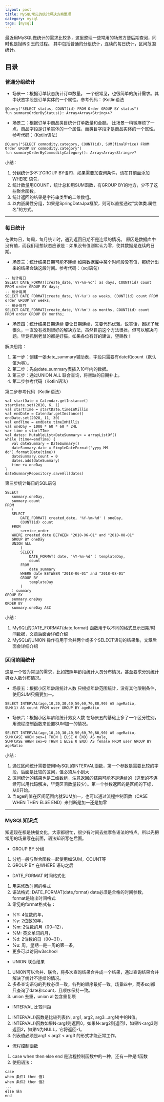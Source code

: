 ```yaml
---
layout: post
title: MySQL常见的统计解决方案整理
category: mysql 
tags: [mysql]
---
```


最近用MySQL做统计的需求比较多，这里整理一些常用的场景方便后期查阅，同时也是抛砖引玉的过程。
其中包括普通的分组统计，连续的每日统计，区间范围统计。

## 目录

### 普通分组统计

- 场景一：根据订单状态统计订单数量。
一个很常见，也很简单的统计需求。其中状态字段是订单实体的一个属性。参考代码：（Kotlin语法

```
@Query("SELECT status, COUNT(id) FROM Order GROUP BY status")
fun summaryOrderByStatus(): Array<Array<String>>?
```

- 场景二：根据订单中商品类目统计订单数量和金额。
比场景一稍微麻烦了一点，商品字段是订单实体的一个属性，而类目字段才是商品实体的一个属性。参考代码：（Kotlin语法）

```$xslt
@Query("SELECT commodity.category, COUNT(id), SUM(finalPrice) FROM Order GROUP BY commodity.category")
fun summaryOrderByCommodityCategory(): Array<Array<String>>?
```

小结：
1. 分组统计少不了GROUP BY语句，如果需要加查询条件，请在其前面添加 WHERE 语句。
2. 统计数量用COUNT，统计总和用SUM函数，有GROUP BY的地方，少不了这些聚合函数。
3. 统计返回的结果是字符串类型的二维数组。
4. 以内嵌属性分组，如果是SpringDataJpa框架，则可以直接通过"实体类.属性名"的方式。

---

### 每日统计
在做每日，每周，每月统计时，遇到返回日期不是连续的情况。
原因是数据库中没有值，而我们理想状态应该是：如果没有值则默认为零，使其数据是连续的日期。

- 场景三：统计结果日期可能不连续
如果数据库中某个时间段没有值，那统计出来的结果会缺这段时间。参考代码：（sql语句）

```$xslt
-- 统计每日
SELECT DATE_FORMAT(create_date,'%Y-%m-%d') as days, COUNT(id) count FROM order GROUP BY days;
-- 统计每周
SELECT DATE_FORMAT(create_date,'%Y-%u') as weeks, COUNT(id) count FROM order GROUP BY weeks;
-- 统计每月
SELECT DATE_FORMAT(create_date,'%Y-%m') as months, COUNT(id) count FROM order GROUP BY months;
```

- 场景四：统计结果日期连续
要让日期连续，又要代码优雅。说实话，困扰了我很久，一直没有找到很好的解决方法，虽然目前这个方法很挫。但可以解决问题。毕竟抓到老鼠的都是好猫。如果各位有好的建议，望赐教！

解决思路：
1. 第一步：创建一张date_summary辅助表，字段只需要有date和count（默认值为零）。
2. 第二步：先向date_summary表插入10年内的数据。
3. 第三步：通过UNION ALL 联合查询，将空缺的日期补上。
4. 第二步参考代码（Kotlin语法）

第二步参考代码（Kotlin语法）

```$xslt
val startDate = Calendar.getInstance()
startDate.set(2018, 6, 1)
val startTIme = startDate.timeInMillis
val endDate = Calendar.getInstance()
endDate.set(2028, 11, 30)
val endTime = endDate.timeInMillis
val oneDay = 1000 * 60 * 60 * 24L
var time = startTIme
val dates: MutableList<DateSummary> = arrayListOf()
while (time<=endTime) {
   val dateSummary = DateSummary()
   dateSummary.date = SimpleDateFormat("yyyy-MM-dd").format(Date(time))
   dateSummary.count = 0
   dates.add(dateSummary)
   time += oneDay
}
dateSummaryRepository.saveAll(dates)
```

第三步统计每日的SQL语句

```$xslt
SELECT
   summary.oneDay,
   summary.count 
FROM
   (
   SELECT
       DATE_FORMAT( created_date, '%Y-%m-%d' ) oneDay,
       COUNT(id) count 
   FROM
       service_order 
   WHERE created_date BETWEEN "2018-06-01" and "2018-08-01"
   GROUP BY oneDay 
   UNION ALL
       (
       SELECT
           DATE_FORMAT( date, '%Y-%m-%d' ) templateDay,
           count
       FROM
           date_summary
       WHERE date BETWEEN "2018-06-01" and "2018-08-01"
       GROUP BY
           templateDay
       ) 
   ) summary 
GROUP BY
   summary.oneDay 
ORDER BY
   summary.oneDay ASC
```

小结：
1. MySQL的DATE_FORMAT(date,format) 函数用于以不同的格式显示日期/时间数据，文章后面会详细介绍
2. MySQL的UNION 操作符用于合并两个或多个SELECT语句的结果集，文章后面会详细介绍

### 区间范围统计
这是一个较为常见的需求，比如按照年龄段统计人员分布情况，甚至要求分别统计男女人数分布情况。

- 场景五：根据小区年龄段统计人数
只根据年龄范围统计，没有其他限制条件，使用SUM只需要加一。

```$xslt
SELECT INTERVAL(age,10,20,30,40,50,60,70,80,90) AS ageRatio, 
SUM(1) AS count FROM user GROUP BY ageRatio
```

- 场景六：根据小区年龄段统计男女人数
在场景五的基础上多了一个区分性别，用流程控制函数来设置SUM加一的情况。

```$xslt
SELECT INTERVAL(age,10,20,30,40,50,60,70,80,90) AS ageRatio, 
SUM(CASE WHEN sex=1 THEN 1 ELSE 0 END) AS male,
SUM(CASE WHEN sex=0 THEN 1 ELSE 0 END) AS female FROM user GROUP BY ageRatio
```

小结：
1. 通过区间统计需要使用MySQL的INTERVAL函数，第一个参数是需要比较的字段，后面是比较的区间，值必须从小到大
2. 区间统计的结果也是二维数组，注意返回的结果可能不是连续的（这里的不连续可以用代码解决，毕竟区间数量较少）。第一个参数返回的是区间的下标，从0开始。
3. 当age的值在区间范围内就SUM加一，也可以通过流程控制函数（CASE WHEN THEN ELSE END）来判断是加一还是加零

---

### MySQL知识点
知道现在都是快餐文化，大家都很忙，很少有时间去揣摩各语法的特点。所以先把常用的场景写在前面，语法知识写在后面。

- GROUP BY 分组
1. 分组一般与聚合函数一起使用如SUM，COUNT等
2. GROUP BY 在WHERE 语句之后

- DATE_FORMAT 时间格式化

1. 用来修改时间的格式
2. 语法格式: DATE_FORMAT(date,format) date必须是合格的时间参数，format是输出时间格式
3. 常见的format格式有：
* %Y: 4位数的年，
* %y: 2位数的年，
* %m: 2位数的月（00~12），
* %M: 英文单词的月，
* %d: 2位数的日（00~31），
* %u: 周，星期一是一周的第一条，
* 更多可以访问w3school

- UNION 联合结果

1. UNION可以合并、联合，将多次查询结果合并成一个结果，通过查询结果合并解决了统计不连续的情况。
2. 多条查询语句的列数必须一致，各列的顺序最好一致。场景四中，两条sql都只查询了date和count，且顺序保持一致。
3. union 去重，union all包含重复项

- INTERVAL 比较间距

1. INTERVAL()函数是比较列表(N, arg1, arg2, arg3...argN)中的N值。
2. INTERVAL()函数如果N<arg1则返回0，如果N<arg2则返回1，如果N<arg3则返回2，如果N为NULL，它将返回-1。
3. 列表值必须是arg1 < arg2 < arg3 的形式才能正常工作。

- 流程控制函数
  
1. case when then else end 是流程控制函数中的一种，还有一种是if函数
2. 使用语法：

```$xslt
case 
when 条件1 then 值1
when 条件2 then 值2
...
else 值n
end
```